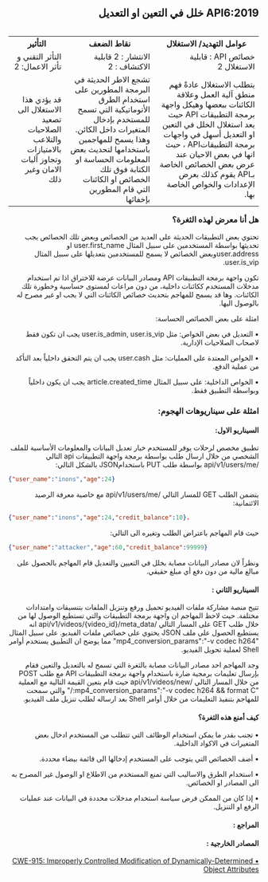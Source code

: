 <h2 dir='rtl' align='right'>API6:2019 خلل في التعين او التعديل  </h2>

<table dir='rtl' align="right">
  <tr>
    <th>عوامل التهديد/ الاستغلال  </th>
    <th> نقاط الضعف </th>
    <th> التأثير </th>
  </tr>
  <tr>
    <td> خصائص API : قابلية الاستغلال 2 </td>
    <td> الانتشار : 2 قابلية الاكتشاف : 2  </td>
    <td> التأثر التقني و تأثر الاعمال: 2 </td>
  </tr>
  <tr>
     <td> يتطلب الاستغلال عادةً فهم منطق آلية العمل وعلاقة الكائنات ببعضها وهيكل واجهة برمجة التطبيقات API حيث يعد استغلال الخلل في التعين او التعديل  أسهل في واجهات برمجة التطبيقاتAPI  ، حيث انها في بعض الاحيان عند عرض بعض الخصائص الخاصة بـAPI يقوم كذلك بعرض الإعدادات والخواص الخاصة بها. </td>
    <td> تشجع الاطر الحديثة في البرمجة المطورين على استخدام الطرق الأتوماتيكية التي تسمح للمستخدم بإدخال المتغيرات داخل الكائن. وهذا يسمح للمهاجمين باستخدامها لتحديث بعض المعلومات الحساسة او الكتابة فوق تلك الخصائص او الكائنات التي قام المطورين بإخفائها  </td>
    <td> قد يؤدي هذا الاستغلال الى تصعيد الصلاحيات والتلاعب بالامتيازات وتجاوز آليات الامان وغير ذلك   </td>    
  </tr>
</table>


<h3 dir='rtl' align='right'>هل أنا معرض لهذه الثغرة؟</h3>

<p dir='rtl' align='right'> تحتوي بعض التطبيقات الحديثة على العديد من الخصائص وبعض تلك الخصائص يجب تحديثها بواسطة المستخدمين على سبيل المثال user.first_name  او  user.addressوبعض الخصائص لا يسمح للمستخدمين بتعديلها على سبيل المثال user.is_vip.

<p dir='rtl' align='right'> تكون واجهة برمجة التطبيقات API ومصادر البيانات عرضة للاختراق اذا تم استخدام مدخلات المستخدم ككائنات داخلية، من دون مراعات لمستوى حساسية وخطورة تلك الكائنات. وها قد يسمح للمهاجم بتحديث خصائص الكائنات التي لا يجب او غير مصرح له بالوصول اليها.

<p dir='rtl' align='right'> امثلة على بعض الخصائص الحساسة: 

<p dir='rtl' align='right'>▪️  التعديل في بعض الخواص: مثل user.is_admin, user.is_vip يجب ان تكون فقط لاصحاب الصلاحيات الإدارية.
<p dir='rtl' align='right'>▪️ الخواص المعتدة على العمليات: مثل user.cash يجب ان يتم التحقق داخلياً بعد التأكد من عملية الدفع.
<p dir='rtl' align='right'>▪️ الخواص الداخلية: على سبيل المثال article.created_time يجب ان يكون داخلياً وبواسطة التطبيق فقط.


<h3 dir='rtl' align='right'> امثلة على سيناريوهات الهجوم: </h3>

<h4 dir='rtl' align='right'>السيناريو الاول: </h4>

<p dir='rtl' align='right'> تطبيق مخصص لرحلات يوفر للمستخدم خيار تعديل البيانات والمعلومات الأساسية للملف الشخصي من خلال ارسال طلب بواسطة برمجة واجهة التطبيقات api التالي /api/v1/users/me بواسطة طلب PUT باستخدامJSON بالشكل التالي: 

```json
{"user_name":"inons","age":24}
```
<p dir='rtl' align='right'> يتضمن الطلب GET للمسار التالي /api/v1/users/me مع خاصية معرفة الرصيد الائتمانية: 

```json
{"user_name":"inons","age":24,"credit_balance":10}.
```

<p dir='rtl' align='right'> حيث قام المهاجم باعتراض الطلب وتغيره الى التالي:   
    
```json
{"user_name":"attacker","age":60,"credit_balance":99999}
```

<p dir='rtl' align='right'> ونظراً لان مصادر البيانات مصابة بخلل في التعيين والتعديل قام المهاجم بالحصول على مبالغ مالية من دون دفع أي مبلغ حقيقي.

<h4 dir='rtl' align='right'>السيناريو الثاني : </h4>

<p dir='rtl' align='right'> تتيح منصة مشاركة ملفات الفيديو تحميل ورفع وتنزيل الملفات بتنسيقات وامتدادات مختلفة. حيث لاحظ المهاجم ان واجهة برمجة التطبيقات والتي تستطيع الوصول لها من خلال طلب GET على المسار التالي /api/v1/videos/{video_id}/meta_data انه يستطيع الحصول على ملف JSON يحتوي على خصائص ملفات الفيديو. على سبيل المثال "mp4_conversion_params":"-v codec h264" مما يوضح ان التطبيق يستخدم أوامر Shell لعملية تحويل الفيديو.

<p dir='rtl' align='right'>  وجد المهاجم احد مصادر البيانات مصابة بالثغرة التي تسمح له بالتعديل والتعين فقام بإرسال تعليمات برمجية ضارة باستخدام واجهة برمجة التطبيقات API مع طلب POST من خلال المسار التالي /api/v1/videos/new حيث قام بتعين القيمة التالية مع العملية "mp4_conversion_params":"-v codec h264 && format C:/" والتي سمحت للمهاجم بتنفيذ التعليمات من خلال أوامر Shell بعد ارساله لطلب تنزيل ملف الفيديو.  

<h4 dir='rtl' align='right'>كيف أمنع هذه الثغرة؟ </h4>

<p dir='rtl' align='right'>▪️ تجنب بقدر ما يمكن استخدام الوظائف التي تتطلب من المستخدم ادخال بعض المتغيرات في الاكواد الداخلية.
<p dir='rtl' align='right'>▪️ أضف الخصائص التي يتوجب على المستخدم إدخالها الى قائمة بيضاء محددة.
<p dir='rtl' align='right'>▪️ استخدام الطرق والاساليب التي تمنع المستخدم من الاطلاع او الوصول غير المصرح به الى المصادر او الخصائص.
<p dir='rtl' align='right'>▪️ إذا كان من الممكن فرض سياسة استخدام مدخلات محددة في البيانات عند عمليات الرفع او التنزيل.


<h4 dir='rtl' align='right'>المراجع :  </h4>
<h4 dir='rtl' align='right'>المصادر الخارجية :   </h4>

[<p dir='rtl' align='right'>▪️ CWE-915: Improperly Controlled Modification of Dynamically-Determined Object Attributes </p>](https://cwe.mitre.org/data/definitions/915.html)
